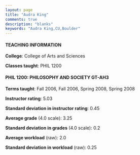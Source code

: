 ```yaml
---
layout: page
title: "Audra King" 
comments: true
description: "blanks"
keywords: "Audra King,CU,Boulder"
---
```

<head>
<script src="https://ajax.googleapis.com/ajax/libs/jquery/2.1.3/jquery.min.js"></script>
<script src="https://dl.dropboxusercontent.com/s/pc42nxpaw1ea4o9/highcharts.js?dl=0"></script>
<!-- <script src="../assets/js/highcharts.js"></script> -->
<style type="text/css">@font-face {
	font-family: "Bebas Neue";
	src: url(https://www.filehosting.org/file/details/544349/BebasNeue Regular.otf) format("opentype");
	}
	h1.Bebas { 
		font-family: "Bebas Neue", Verdana, Tahoma;
	}
</style>
</head>
	   
#### TEACHING INFORMATION

**College**: College of Arts and Sciences

**Classes taught**: PHIL 1200

#### PHIL 1200: PHILOSOPHY AND SOCIETY GT-AH3

**Terms taught**: Fall 2006, Fall 2006, Spring 2008, Spring 2008

**Instructor rating**: 5.03

**Standard deviation in instructor rating**: 0.45

**Average grade** (4.0 scale): 3.25

**Standard deviation in grades** (4.0 scale): 0.2

**Average workload** (raw): 2.0

**Standard deviation in workload** (raw): 0.25

